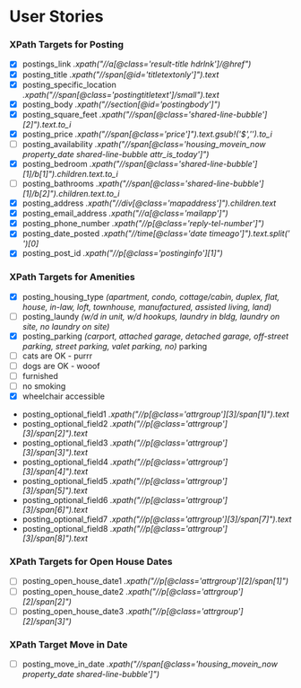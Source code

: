 # User Stories

### XPath Targets for Posting

- [x] postings_link _.xpath("//a[@class='result-title hdrlnk']/@href")_
- [x] posting_title _.xpath("//span[@id='titletextonly']").text_
- [x] posting_specific_location _.xpath("//span[@class='postingtitletext']/small").text_
- [x] posting_body _.xpath("//section[@id='postingbody']")_
- [x] posting_square_feet _.xpath("//span[@class='shared-line-bubble'][2]").text.to_i_
- [x] posting_price _.xpath("//span[@class='price']").text.gsub!('$','').to_i_
- [ ] posting_availability _.xpath("//span[@class='housing_movein_now property_date shared-line-bubble attr_is_today']")_
- [x] posting_bedroom _.xpath("//span[@class='shared-line-bubble'][1]/b[1]").children.text.to_i_
- [ ] posting_bathrooms _.xpath("//span[@class='shared-line-bubble'][1]/b[2]").children.text.to_i_
- [x] posting_address _.xpath("//div[@class='mapaddress']").children.text_
- [x] posting_email_address _.xpath("//a[@class='mailapp']")_
- [x] posting_phone_number _.xpath("//p[@class='reply-tel-number']")_
- [x] posting_date_posted _.xpath("//time[@class='date timeago']").text.split(' ')[0]_
- [x] posting_post_id _.xpath("//p[@class='postinginfo'][1]")_

### XPath Targets for Amenities
- [x] posting_housing_type _(apartment, condo, cottage/cabin, duplex, flat, house, in-law, loft, townhouse, manufactured, assisted living, land)_
- [ ] posting_laundy _(w/d in unit, w/d hookups, laundry in bldg, laundry on site, no laundry on site)_
- [x] posting_parking _(carport, attached garage, detached garage, off-street parking, street parking, valet parking, no)_ parking
- [ ] cats are OK - purrr
- [ ] dogs are OK - wooof
- [ ] furnished
- [ ] no smoking
- [x] wheelchair accessible

* posting_optional_field1 _.xpath("//p[@class='attrgroup'][3]/span[1]").text_
* posting_optional_field2 _.xpath("//p[@class='attrgroup'][3]/span[2]").text_
* posting_optional_field3 _.xpath("//p[@class='attrgroup'][3]/span[3]").text_
* posting_optional_field4 _.xpath("//p[@class='attrgroup'][3]/span[4]").text_
* posting_optional_field5 _.xpath("//p[@class='attrgroup'][3]/span[5]").text_
* posting_optional_field6 _.xpath("//p[@class='attrgroup'][3]/span[6]").text_
* posting_optional_field7 _.xpath("//p[@class='attrgroup'][3]/span[7]").text_
* posting_optional_field8 _.xpath("//p[@class='attrgroup'][3]/span[8]").text_

### XPath Targets for Open House Dates
- [ ] posting_open_house_date1 _.xpath("//p[@class='attrgroup'][2]/span[1]")_
- [ ] posting_open_house_date2 _.xpath("//p[@class='attrgroup'][2]/span[2]")_
- [ ] posting_open_house_date3 _.xpath("//p[@class='attrgroup'][2]/span[3]")_

### XPath Target Move in Date
- [ ] posting_move_in_date _.xpath("//span[@class='housing_movein_now property_date shared-line-bubble']")_
